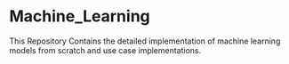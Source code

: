 # Machine_Learning
This Repository Contains the detailed implementation of machine learning models from scratch and use case implementations.
